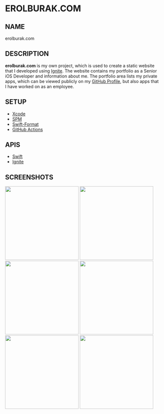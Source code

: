 # EROLBURAK.COM

## NAME
erolburak.com

## DESCRIPTION
**erolburak.com** is my own project, which is used to create a static website that I developed using [Ignite](https://github.com/twostraws/Ignite). The website contains my portfolio as a Senior iOS Developer and information about me. The portfolio area lists my private apps, which can be viewed publicly on my [GitHub Profile](https://github.com/erolburak), but also apps that I have worked on as an employee.

## SETUP
- [Xcode](https://developer.apple.com/xcode/)
- [SPM](https://github.com/swiftlang/swift-package-manager)
- [Swift-Format](https://github.com/swiftlang/swift-format)
- [GitHub Actions](https://docs.github.com/en/actions)

## APIS
- [Swift](https://github.com/swiftlang/swift)
- [Ignite](https://github.com/twostraws/Ignite)

## SCREENSHOTS
<img width="240" src="https://github.com/user-attachments/assets/29231b04-c96e-484f-83e2-b3e6bb977e11#gh-light-mode-only">
<img width="240" src="https://github.com/user-attachments/assets/8aac69d0-8226-4328-a452-d2473cc440cb#gh-dark-mode-only">
<img width="240" src="https://github.com/user-attachments/assets/82444e34-6679-4c90-aa5d-9c223e2fb9c4#gh-light-mode-only">
<img width="240" src="https://github.com/user-attachments/assets/ade37777-8bf3-4e29-a10d-c28b88599d7d#gh-dark-mode-only">
<img width="240" src="https://github.com/user-attachments/assets/aedd2818-e741-429b-86d0-4aa13172d682#gh-light-mode-only">
<img width="240" src="https://github.com/user-attachments/assets/d980e6b1-24c5-4ea4-93d7-271c398ec7b1#gh-dark-mode-only">
